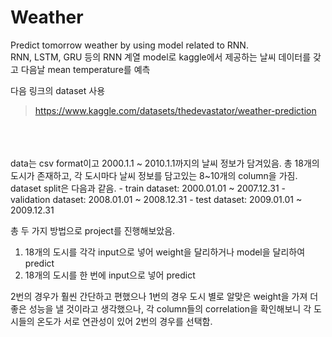 # Weather

Predict tomorrow weather by using model related to RNN.   
RNN, LSTM, GRU 등의 RNN 계열 model로 kaggle에서 제공하는 날씨 데이터를 갖고 다음날 mean temperature를 예측  



다음 링크의 dataset 사용   
> https://www.kaggle.com/datasets/thedevastator/weather-prediction   
   
<br/>
<br/>
<br/>
data는 csv format이고 2000.1.1 ~ 2010.1.1까지의 날씨 정보가 담겨있음.   
총 18개의 도시가 존재하고, 각 도시마다 날씨 정보를 담고있는 8~10개의 column을 가짐.   
dataset split은 다음과 같음.   
- train dataset: 2000.01.01 ~ 2007.12.31   
- validation dataset: 2008.01.01 ~ 2008.12.31   
- test dataset: 2009.01.01 ~ 2009.12.31   
   
   
   
   
총 두 가지 방법으로 project를 진행해보았음.   
1. 18개의 도시를 각각 input으로 넣어 weight을 달리하거나 model을 달리하여 predict   
2. 18개의 도시를 한 번에 input으로 넣어 predict   
   
   
   
   
2번의 경우가 훨씬 간단하고 편했으나 1번의 경우 도시 별로 알맞은 weight을 가져 더 좋은 성능을 낼 것이라고 생각했으나, 각 column들의 correlation을 확인해보니 각 도시들의 온도가 서로 연관성이 있어 2번의 경우를 선택함.   
